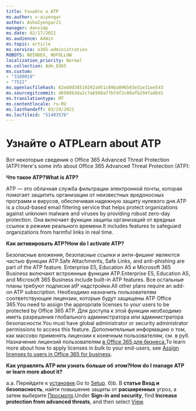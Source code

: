 ```yaml
---
title: Узнайте о ATP
ms.author: v-aiyengar
author: AshaIyengar21
manager: dansimp
ms.date: 02/17/2021
ms.audience: Admin
ms.topic: article
ms.service: o365-administration
ROBOTS: NOINDEX, NOFOLLOW
localization_priority: Normal
ms.collection: Adm_O365
ms.custom:
- "3100019"
- "7522"
ms.openlocfilehash: 62eb0d38519292a951c69ba096503e51e31ee543
ms.sourcegitcommit: db908b3da2c7a6508a77bf4f2c80afb294fadbd1
ms.translationtype: MT
ms.contentlocale: ru-RU
ms.lasthandoff: 03/29/2021
ms.locfileid: "51403576"
---
```

# <a name="learn-about-atp"></a><span data-ttu-id="cfc4d-102">Узнайте о ATP</span><span class="sxs-lookup"><span data-stu-id="cfc4d-102">Learn about ATP</span></span>

<span data-ttu-id="cfc4d-103">Вот некоторые сведения о Office 365 Advanced Threat Protection (ATP):</span><span class="sxs-lookup"><span data-stu-id="cfc4d-103">Here's some info about Office 365 Advanced Threat Protection (ATP):</span></span>

<span data-ttu-id="cfc4d-104">**Что такое ATP?**</span><span class="sxs-lookup"><span data-stu-id="cfc4d-104">**What is ATP?**</span></span>

<span data-ttu-id="cfc4d-105">ATP — это облачная служба фильтрации электронной почты, которая помогает защитить организации от неизвестных вредоносных программ и вирусов, обеспечивая надежную защиту нулевого дня.</span><span class="sxs-lookup"><span data-stu-id="cfc4d-105">ATP is a cloud-based email filtering service that helps protect organizations against unknown malware and viruses by providing robust zero-day protection.</span></span> <span data-ttu-id="cfc4d-106">Она включает функции защиты организаций от вредных ссылок в режиме реального времени.</span><span class="sxs-lookup"><span data-stu-id="cfc4d-106">It includes features to safeguard organizations from harmful links in real time.</span></span>

<span data-ttu-id="cfc4d-107">**Как активировать ATP?**</span><span class="sxs-lookup"><span data-stu-id="cfc4d-107">**How do I activate ATP?**</span></span>

<span data-ttu-id="cfc4d-108">Безопасные вложения, безопасные ссылки и анти-фишинг являются частью функции ATP.</span><span class="sxs-lookup"><span data-stu-id="cfc4d-108">Safe Attachments, Safe Links, and anti-phishing are part of the ATP feature.</span></span> <span data-ttu-id="cfc4d-109">Enterprise E5, Education A5 и Microsoft 365 Business включают встроенные функции ATP.</span><span class="sxs-lookup"><span data-stu-id="cfc4d-109">Enterprise E5, Education A5, and Microsoft 365 Business include built-in ATP features.</span></span> <span data-ttu-id="cfc4d-110">Все остальные планы требуют подписки atP надстройки.</span><span class="sxs-lookup"><span data-stu-id="cfc4d-110">All other plans require an add-on ATP subscription.</span></span> <span data-ttu-id="cfc4d-111">Необходимо назначить пользователям соответствующие лицензии, которые будут защищены ATP Office 365.</span><span class="sxs-lookup"><span data-stu-id="cfc4d-111">You need to assign the appropriate licenses to your users to be protected by Office 365 ATP.</span></span> <span data-ttu-id="cfc4d-112">Для доступа к этой функции необходимо иметь разрешения глобального администратора или администратора безопасности.</span><span class="sxs-lookup"><span data-stu-id="cfc4d-112">You must have global administrator or security administrator permissions to access this feature.</span></span> <span data-ttu-id="cfc4d-113">Дополнительные информацию о том, как массово применять лицензии к конечным пользователям, см. в руб. Назначение лицензий пользователям [в Office 365 для бизнеса.](https://go.microsoft.com/fwlink/?linkid=2093435)</span><span class="sxs-lookup"><span data-stu-id="cfc4d-113">To learn more about how to apply licenses in bulk to your end-users, see [Assign licenses to users in Office 365 for business](https://go.microsoft.com/fwlink/?linkid=2093435).</span></span>

<span data-ttu-id="cfc4d-114">**Как управлять ATP или узнать больше об этом?**</span><span class="sxs-lookup"><span data-stu-id="cfc4d-114">**How do I manage ATP or learn more about it?**</span></span>

<span data-ttu-id="cfc4d-115">а.</span><span class="sxs-lookup"><span data-stu-id="cfc4d-115">a.</span></span> <span data-ttu-id="cfc4d-116">Перейдите к [установке](https://go.microsoft.com/fwlink/p/?linkid=2075721).</span><span class="sxs-lookup"><span data-stu-id="cfc4d-116">Go to [Setup](https://go.microsoft.com/fwlink/p/?linkid=2075721).</span></span>
<span data-ttu-id="cfc4d-117">б)</span><span class="sxs-lookup"><span data-stu-id="cfc4d-117">b.</span></span> <span data-ttu-id="cfc4d-118">В **статье Вход и безопасность**, найти повышение защиты от **расширенных** угроз, а затем выберите [Просмотр](https://go.microsoft.com/fwlink/?linkid=2109302).</span><span class="sxs-lookup"><span data-stu-id="cfc4d-118">Under **Sign-in and security**, find **Increase protection from advanced threats**, and then select [View](https://go.microsoft.com/fwlink/?linkid=2109302).</span></span>
